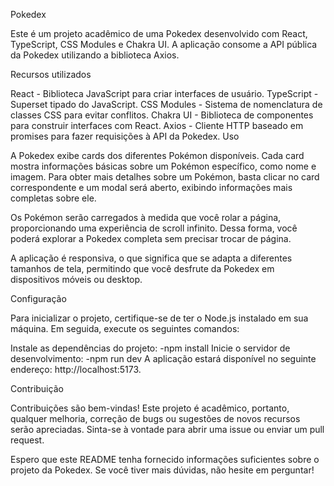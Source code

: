 Pokedex

Este é um projeto acadêmico de uma Pokedex desenvolvido com React, TypeScript, CSS Modules e Chakra UI. A aplicação consome a API pública da Pokedex utilizando a biblioteca Axios.

Recursos utilizados

React - Biblioteca JavaScript para criar interfaces de usuário.
TypeScript - Superset tipado do JavaScript.
CSS Modules - Sistema de nomenclatura de classes CSS para evitar conflitos.
Chakra UI - Biblioteca de componentes para construir interfaces com React.
Axios - Cliente HTTP baseado em promises para fazer requisições à API da Pokedex.
Uso

A Pokedex exibe cards dos diferentes Pokémon disponíveis. Cada card mostra informações básicas sobre um Pokémon específico, como nome e imagem. Para obter mais detalhes sobre um Pokémon, basta clicar no card correspondente e um modal será aberto, exibindo informações mais completas sobre ele.

Os Pokémon serão carregados à medida que você rolar a página, proporcionando uma experiência de scroll infinito. Dessa forma, você poderá explorar a Pokedex completa sem precisar trocar de página.

A aplicação é responsiva, o que significa que se adapta a diferentes tamanhos de tela, permitindo que você desfrute da Pokedex em dispositivos móveis ou desktop.

Configuração

Para inicializar o projeto, certifique-se de ter o Node.js instalado em sua máquina. Em seguida, execute os seguintes comandos:

Instale as dependências do projeto:
    -npm install
Inicie o servidor de desenvolvimento:
    -npm run dev
A aplicação estará disponível no seguinte endereço: http://localhost:5173.


Contribuição

Contribuições são bem-vindas! Este projeto é acadêmico, portanto, qualquer melhoria, correção de bugs ou sugestões de novos recursos serão apreciadas. Sinta-se à vontade para abrir uma issue ou enviar um pull request.

Espero que este README tenha fornecido informações suficientes sobre o projeto da Pokedex. Se você tiver mais dúvidas, não hesite em perguntar!
